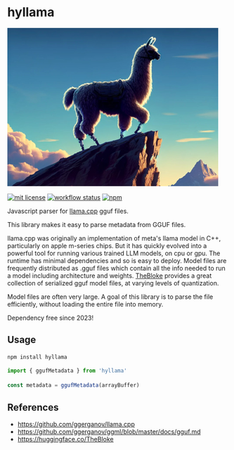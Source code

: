 # hyllama

![hyllama](hyllama.jpg)

[![mit license](https://img.shields.io/badge/License-MIT-blue.svg)](https://opensource.org/licenses/MIT)
[![workflow status](https://github.com/hyparam/hyllama/actions/workflows/ci.yml/badge.svg)](https://github.com/hyparam/hyllama/actions)
[![npm](https://img.shields.io/npm/v/hyllama)](https://www.npmjs.com/package/hyllama)

Javascript parser for [llama.cpp](https://github.com/ggerganov/llama.cpp) gguf files.

This library makes it easy to parse metadata from GGUF files.

llama.cpp was originally an implementation of meta's llama model in C++, particularly on apple m-series chips.
But it has quickly evolved into a powerful tool for running various trained LLM models, on cpu or gpu.
The runtime has minimal dependencies and so is easy to deploy.
Model files are frequently distributed as .gguf files which contain all the info needed to run a model including architecture and weights.
[TheBloke](https://huggingface.co/TheBloke) provides a great collection of serialized gguf model files, at varying levels of quantization.

Model files are often very large.
A goal of this library is to parse the file efficiently, without loading the entire file into memory.

Dependency free since 2023!

## Usage

```bash
npm install hyllama
```

```js
import { ggufMetadata } from 'hyllama'

const metadata = ggufMetadata(arrayBuffer)
```

## References

 - https://github.com/ggerganov/llama.cpp
 - https://github.com/ggerganov/ggml/blob/master/docs/gguf.md
 - https://huggingface.co/TheBloke
